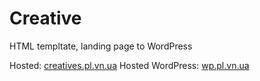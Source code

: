 # Creative

HTML templtate, landing page to WordPress

Hosted: <a href="http://creatives.pl.vn.ua/">creatives.pl.vn.ua</a>
Hosted WordPress: <a href="http://wp.pl.vn.ua/">wp.pl.vn.ua</a>
